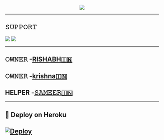 <p align="center">
  <img src="https://telegra.ph/file/1aa05b6f356b259e7a0d6.jpg">
</p>




-------------------------------------------------

## 𝚂𝚄𝙿𝙿𝙾𝚁𝚃 
                          
<a href="https://t.me/lucysuppor"><img src="https://img.shields.io/badge/Join-SUPPORT%20GROUP-red.svg?logo=Telegram"></a>
<a href="https://t.me/lucysuppor"><img src="https://img.shields.io/badge/Join-SUPPORT%20CHANNEL-red.svg?logo=Telegram"></a>

-------------------------------------------------
## 𝙾𝚆𝙽𝙴𝚁 -[RISHABH🇮🇳](https://t.me/Mafiarishabh)
## 𝙾𝚆𝙽𝙴𝚁 -[krishna🇮🇳](https://t.me/Caden_OP)
## HELPER -[𝚂𝙰𝙼𝙴𝙴𝚁🇮🇳](https://t.me/OFFICIAL_SAMEER)
-------------------------------------------------

## 🚀 Deploy on Heroku 
[![Deploy](https://www.herokucdn.com/deploy/button.svg)](https://heroku.com/deploy?template=https://github.com/rishabhanand2/lucyspambot)
------------------------------------------------

